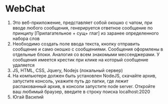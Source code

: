 # WebChat
1. Это веб-пркиложение, представляет собой окошко с чатом, при вводе любого сообщения, генерируется ответное сообщение по принципу [Прилагательное + сущ+ глаг] из заранее определенного набора слов
2. Необходимо создать поле ввода текста, кнопку отправить сообщение и само окошко с
сообщениями. Сообщения оформлены в отдельные блоки. Аналогия со всем
знакомыми мессенджерами. У сообщения имеется крестик при клике на который сообщение удаляется
3. JS, HTML, CSS, Jquery, Nodejs (локальный сервер)
4. На компьютере должен быть установлен NodeJS, скачайте архив, запустите консоль, укажите путь до папки, где лежит распакованный архив, в консоли запустите node server. Откройте ваш любимый браузер, введите в строку поиска localhost:2020
5. Югай Василий
